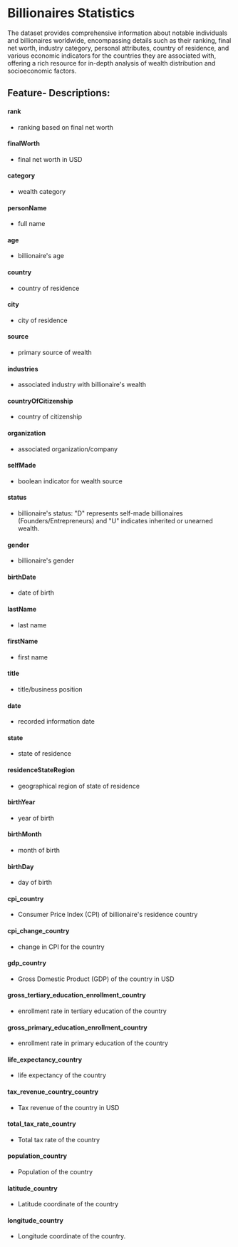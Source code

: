 # Billionaires Statistics
The dataset provides comprehensive information about notable individuals and billionaires worldwide, encompassing details such as their ranking, final net worth, industry category, personal attributes, country of residence, and various economic indicators for the countries they are associated with, offering a rich resource for in-depth analysis of wealth distribution and socioeconomic factors.

## Feature- Descriptions:
#### rank 
- ranking based on final net worth
#### finalWorth
- final net worth in USD
#### category
- wealth category
#### personName
- full name
#### age
- billionaire's age
#### country
- country of residence
#### city
- city of residence 
#### source
- primary source of wealth 
#### industries
- associated industry with billionaire's wealth
#### countryOfCitizenship
- country of citizenship 
#### organization
- associated organization/company 
#### selfMade
- boolean indicator for wealth source
#### status
- billionaire's status: "D" represents self-made billionaires (Founders/Entrepreneurs) and "U" indicates inherited or unearned wealth.
#### gender
- billionaire's gender
#### birthDate
- date of birth 
#### lastName
- last name 
#### firstName
- first name 
#### title
- title/business position 
#### date
- recorded information date
#### state
- state of residence
#### residenceStateRegion
- geographical region of state of residence
#### birthYear
- year of birth
#### birthMonth
- month of birth
#### birthDay
- day of birth
#### cpi_country
- Consumer Price Index (CPI) of billionaire's residence country
#### cpi_change_country
- change in CPI for the country
#### gdp_country
- Gross Domestic Product (GDP) of the country in USD
#### gross_tertiary_education_enrollment_country
- enrollment rate in tertiary education of the country
#### gross_primary_education_enrollment_country
- enrollment rate in primary education of the country
#### life_expectancy_country
- life expectancy of the country
#### tax_revenue_country_country
- Tax revenue of the country in USD
#### total_tax_rate_country
- Total tax rate of the country 
#### population_country
- Population of the country
#### latitude_country
- Latitude coordinate of the country
#### longitude_country 
- Longitude coordinate of the country.
